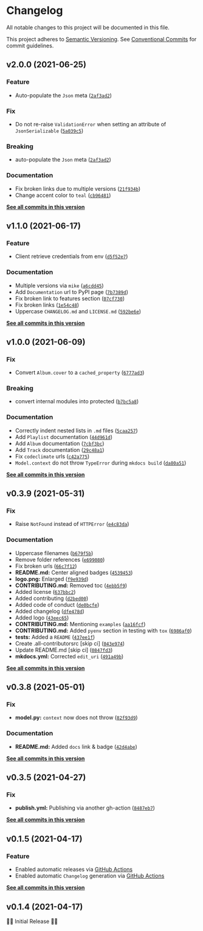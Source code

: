 # Changelog

All notable changes to this project will be documented in this file.

This project adheres to [Semantic Versioning](https://semver.org/spec/v2.0.0.html). See [Conventional Commits](https://www.conventionalcommits.org/en/v1.0.0/) for commit guidelines.

<!--next-version-placeholder-->

## v2.0.0 (2021-06-25)
### Feature
* Auto-populate the `Json` meta ([`2af3ad2`](https://github.com/the-dotify-project/dotify/commit/2af3ad2bb60cebb0088cab57b41400156b056414))

### Fix
* Do not re-raise `ValidationError` when setting an attribute of `JsonSerializable` ([`5a039c5`](https://github.com/the-dotify-project/dotify/commit/5a039c54569332d0b0b592dcd7ec26a09cd0e9ee))

### Breaking
* auto-populate the `Json` meta ([`2af3ad2`](https://github.com/the-dotify-project/dotify/commit/2af3ad2bb60cebb0088cab57b41400156b056414))

### Documentation
* Fix broken links due to multiple versions ([`21f934b`](https://github.com/the-dotify-project/dotify/commit/21f934b1710e92767357bbb0fddb148faf6df335))
* Change accent color to `teal` ([`cb96481`](https://github.com/the-dotify-project/dotify/commit/cb9648107b54adcf56253bc10dc2152bf46ec305))

**[See all commits in this version](https://github.com/the-dotify-project/dotify/compare/v1.1.0...v2.0.0)**

## v1.1.0 (2021-06-17)
### Feature
* Client retrieve credentials from env ([`d5f52e7`](https://github.com/the-dotify-project/dotify/commit/d5f52e77b407d45fe08854ec524688435dadccdd))

### Documentation
* Multiple versions via `mike` ([`a6cdd45`](https://github.com/the-dotify-project/dotify/commit/a6cdd4511b24a40a411160b77eea2784ba16620e))
* Add `Documentation` url to PyPI page ([`7b7389d`](https://github.com/the-dotify-project/dotify/commit/7b7389dfb9135609c74eff95cdfeba2fbad68a3b))
* Fix broken link to features section ([`07cf730`](https://github.com/the-dotify-project/dotify/commit/07cf730224bdd433cc59e78cc5db61bcc595dbf2))
* Fix broken links ([`1e54c48`](https://github.com/the-dotify-project/dotify/commit/1e54c48672dace21673749001ea28f0eb3c3da3b))
* Uppercase `CHANGELOG.md` and `LICENSE.md` ([`592be6e`](https://github.com/the-dotify-project/dotify/commit/592be6e7b7dddfd0643ba5db2c7a86e78e86b348))

**[See all commits in this version](https://github.com/the-dotify-project/dotify/compare/v1.0.0...v1.1.0)**

## v1.0.0 (2021-06-09)
### Fix
* Convert `Album.cover` to a `cached_property` ([`6777ad3`](https://github.com/the-dotify-project/dotify/commit/6777ad319e6b733f1f59f891afff987b4d186503))

### Breaking
* convert internal modules into protected ([`b7bc5a8`](https://github.com/the-dotify-project/dotify/commit/b7bc5a8f8da27d75d46001b7914ec8add80abd4a))

### Documentation
* Correctly indent nested lists in `.md` files ([`5caa257`](https://github.com/the-dotify-project/dotify/commit/5caa2579d9a2af769174ef196d88e7dd0b019998))
* Add `Playlist` documentation ([`44d961d`](https://github.com/the-dotify-project/dotify/commit/44d961df005b08a7c462a3e6da2c04af7ed15c92))
* Add `Album` documentation ([`7cbf3bc`](https://github.com/the-dotify-project/dotify/commit/7cbf3bcd8619aae5a8d6b544de33dd47753d1600))
* Add `Track` documentation ([`29c48a1`](https://github.com/the-dotify-project/dotify/commit/29c48a1c74fc80f2232d972d210828c03be3a294))
* Fix `codeclimate` urls ([`c42a775`](https://github.com/the-dotify-project/dotify/commit/c42a77598bdfd32b3e39bc2570ee18041af9a5cf))
* `Model.context` do not throw `TypeError` during `mkdocs build` ([`da80a51`](https://github.com/the-dotify-project/dotify/commit/da80a515995cbabd988ec277bf3ff53a11840949))

**[See all commits in this version](https://github.com/the-dotify-project/dotify/compare/v0.3.9...v1.0.0)**

## v0.3.9 (2021-05-31)
### Fix
* Raise `NotFound` instead of `HTTPError` ([`e4c83da`](https://github.com/the-dotify-project/dotify/commit/e4c83dae880f751c63bd4237762bf1a5ecf8d7aa))

### Documentation
* Uppercase filenames ([`b679f5b`](https://github.com/the-dotify-project/dotify/commit/b679f5bbc2347a9861f0e36fdfc9b24c91e104f1))
* Remove folder references ([`e699080`](https://github.com/the-dotify-project/dotify/commit/e6990800433da507b0a7ed4f2b7647b09c1ab6fb))
* Fix broken urls ([`66c7f12`](https://github.com/the-dotify-project/dotify/commit/66c7f12d15f2cf9c1fad46fa3deb4a10b78db589))
* **README.md:** Center aligned badges ([`4539453`](https://github.com/the-dotify-project/dotify/commit/45394532b430cce30a5b330e1cc4efa142c5a464))
* **logo.png:** Enlarged ([`f9e939d`](https://github.com/the-dotify-project/dotify/commit/f9e939d5750af12e05a342ea3ae18bdc5c1157d2))
* **CONTRIBUTING.md:** Removed toc ([`4ebb5f9`](https://github.com/the-dotify-project/dotify/commit/4ebb5f9426c7bd4bc79975537fe03ebb2a01a0dd))
* Added license ([`637bbc2`](https://github.com/the-dotify-project/dotify/commit/637bbc22590d666d30bb97a3dc1aed336b8c9300))
* Added contributing ([`d2bed00`](https://github.com/the-dotify-project/dotify/commit/d2bed003388ec4d5da5c8999bb6684869f8466c8))
* Added code of conduct ([`de0bcfe`](https://github.com/the-dotify-project/dotify/commit/de0bcfe5267c9af936ec17442810495be1ddc309))
* Added changelog ([`dfe478d`](https://github.com/the-dotify-project/dotify/commit/dfe478d25ea04a7aaafb71cb3d0a250432bbcbb4))
* Added logo ([`43eec65`](https://github.com/the-dotify-project/dotify/commit/43eec6526b4009bfa360099378d94d89354d20cb))
* **CONTRIBUTING.md:** Mentioning `examples` ([`aa16fcf`](https://github.com/the-dotify-project/dotify/commit/aa16fcffff2871e6a9a116e1d0d990fbb048f389))
* **CONTRIBUTING.md:** Added `pyenv` section in testing with `tox` ([`6986af0`](https://github.com/the-dotify-project/dotify/commit/6986af00f24ed617e05cf47f36ba17e6ec779d3b))
* **tests:** Added a `README` ([`437ee1f`](https://github.com/the-dotify-project/dotify/commit/437ee1f6860c91411047f94de197ce4a69ea6e4e))
* Create .all-contributorsrc [skip ci] ([`043e974`](https://github.com/the-dotify-project/dotify/commit/043e97453c4c0df94e30a6a1fc48198642469335))
* Update README.md [skip ci] ([`0847fd3`](https://github.com/the-dotify-project/dotify/commit/0847fd3af716c4903cc58564aa324777cbef69d6))
* **mkdocs.yml:** Corrected `edit_uri` ([`491a49b`](https://github.com/the-dotify-project/dotify/commit/491a49b684a3bfd0f7d31e0ee9596e3b975afa65))

**[See all commits in this version](https://github.com/the-dotify-project/dotify/compare/v0.3.8...v0.3.9)**

## v0.3.8 (2021-05-01)
### Fix
* **model.py:** `context` now does not throw ([`82f93d9`](https://github.com/the-dotify-project/dotify/commit/82f93d92e16860e3dd751125e0c5f72125781231))

### Documentation
* **README.md:** Added `docs` link & badge ([`42d4abe`](https://github.com/the-dotify-project/dotify/commit/42d4abe9b050f0cca20db6ea002e3cea07dcb6ab))

**[See all commits in this version](https://github.com/the-dotify-project/dotify/compare/v0.3.5...v0.3.8)**

## v0.3.5 (2021-04-27)
### Fix
* **publish.yml:** Publishing via another gh-action ([`8487eb7`](https://github.com/the-dotify-project/dotify/commit/8487eb7dc5f24ede32f5300f6f0d640fd0b21c0c))

**[See all commits in this version](https://github.com/the-dotify-project/dotify/compare/v0.1.5...v0.3.5)**

## v0.1.5 (2021-04-17)
### Feature

- Enabled automatic releases via [GitHub Actions](.github/workflows/publish.yml)
- Enabled automatic `Changelog` generation via [GitHub Actions](.github/workflows/generate-changelog.yml)

**[See all commits in this version](https://github.com/the-dotify-project/dotify/compare/v0.1.4...v0.1.5)**

## v0.1.4 (2021-04-17)

🎂🎉 Initial Release 🎂🎉
